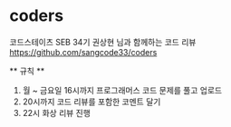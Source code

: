 # coders
코드스테이츠 SEB 34기 권상현 님과 함께하는 코드 리뷰 
https://github.com/sangcode33/coders

** 규칙 ** 

1. 월 ~ 금요일 16시까지 프로그래머스 코드 문제를 풀고 업로드 
2. 20시까지 코드 리뷰를 포함한 코멘트 달기 
3. 22시 화상 리뷰 진행
